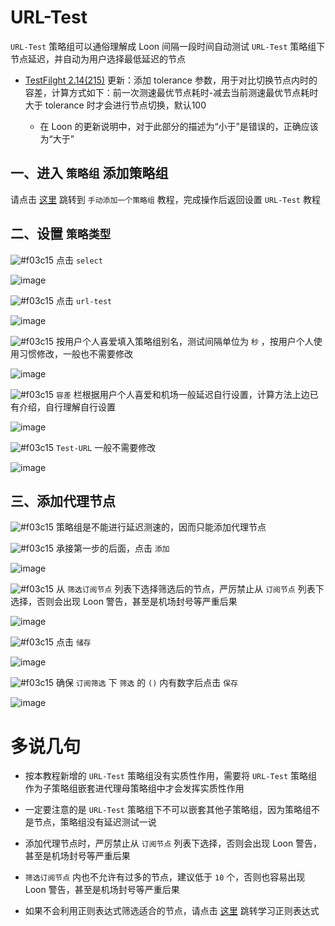 # URL-Test

`URL-Test` 策略组可以通俗理解成 Loon 间隔一段时间自动测试 `URL-Test` 策略组下节点延迟，并自动为用户选择最低延迟的节点

- [TestFilght 2.14(215)](https://t.me/LoonNews/287) 更新：添加 tolerance 参数，用于对比切换节点内时的容差，计算方式如下：前一次测速最优节点耗时-减去当前测速最优节点耗时大于 tolerance 时才会进行节点切换，默认100

  - 在 Loon 的更新说明中，对于此部分的描述为“小于”是错误的，正确应该为“大于”

## 一、进入 `策略组` 添加策略组

请点击 [这里](https://github.com/chiupam/tutorial/blob/master/Loon/Plus/New_Proxy_Group.md) 跳转到 `手动添加一个策略组` 教程，完成操作后返回设置 `URL-Test` 教程

## 二、设置 `策略类型`

![#f03c15](https://placehold.it/15/f03c15/000000?text=+) 点击 `select` 

![image](https://raw.githubusercontent.com/chiupam/tutorial-image/master/Loon/URL-Test_1.jpg)

![#f03c15](https://placehold.it/15/f03c15/000000?text=+) 点击 `url-test`

![image](https://raw.githubusercontent.com/chiupam/tutorial-image/master/Loon/URL-Test_2.jpg)

![#f03c15](https://placehold.it/15/f03c15/000000?text=+) 按用户个人喜爱填入策略组别名，测试间隔单位为 `秒` ，按用户个人使用习惯修改，一般也不需要修改

![image](https://raw.githubusercontent.com/chiupam/tutorial-image/master/Loon/URL-Test_3.jpg)

![#f03c15](https://placehold.it/15/f03c15/000000?text=+) `容差` 栏根据用户个人喜爱和机场一般延迟自行设置，计算方法上边已有介绍，自行理解自行设置

![image](https://raw.githubusercontent.com/chiupam/tutorial-image/master/Loon/URL-Test_9.jpg)

![#f03c15](https://placehold.it/15/f03c15/000000?text=+) `Test-URL` 一般不需要修改

![image](https://raw.githubusercontent.com/chiupam/tutorial-image/master/Loon/URL-Test_4.jpg)

## 三、添加代理节点

![#f03c15](https://placehold.it/15/f03c15/000000?text=+) 策略组是不能进行延迟测速的，因而只能添加代理节点

![#f03c15](https://placehold.it/15/f03c15/000000?text=+) 承接第一步的后面，点击 `添加`

![image](https://raw.githubusercontent.com/chiupam/tutorial-image/master/Loon/URL-Test_5.jpg)

![#f03c15](https://placehold.it/15/f03c15/000000?text=+) 从 `筛选订阅节点` 列表下选择筛选后的节点，严厉禁止从 `订阅节点` 列表下选择，否则会出现 Loon 警告，甚至是机场封号等严重后果

![image](https://raw.githubusercontent.com/chiupam/tutorial-image/master/Loon/URL-Test_6.jpg)

![#f03c15](https://placehold.it/15/f03c15/000000?text=+) 点击 `储存`

![image](https://raw.githubusercontent.com/chiupam/tutorial-image/master/Loon/URL-Test_7.jpg)

![#f03c15](https://placehold.it/15/f03c15/000000?text=+) 确保 `订阅筛选` 下 `筛选` 的 `()` 内有数字后点击 `保存`

![image](https://raw.githubusercontent.com/chiupam/tutorial-image/master/Loon/URL-Test_8.jpg)

# 多说几句

- 按本教程新增的 `URL-Test` 策略组没有实质性作用，需要将 `URL-Test` 策略组作为子策略组嵌套进代理母策略组中才会发挥实质性作用

- 一定要注意的是 `URL-Test` 策略组下不可以嵌套其他子策略组，因为策略组不是节点，策略组没有延迟测试一说

- 添加代理节点时，严厉禁止从 `订阅节点` 列表下选择，否则会出现 Loon 警告，甚至是机场封号等严重后果

- `筛选订阅节点` 内也不允许有过多的节点，建议低于 `10` 个，否则也容易出现 Loon 警告，甚至是机场封号等严重后果

- 如果不会利用正则表达式筛选适合的节点，请点击 [这里](https://github.com/chiupam/tutorial/blob/master/Loon/Plus/Regex.md) 跳转学习正则表达式
